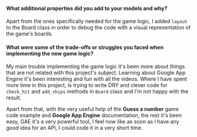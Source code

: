 #### What additional properties did you add to your models and why?

Apart from the ones specifically needed for the game logic, I added `layout` to the Board class in order to debug the code with a visual representation of the game's boards.

#### What were some of the trade-offs or struggles you faced when implementing the new game logic?

My main trouble implementing the game logic it's been more about things that are not related with this project's subject. Learning about Google App Engine it's been interesting and fun with all the videos. Where I have spent more time in this project, is trying to write DRY and clever code for `check_hit` and `add_ships` methods in `Board` class and I'm not happy with the result.

Apart from that, with the very useful help of the **Guess a number** game code example and **Google App Engine** documentation, the rest it's been easy, GAE it's a very powerful tool, I feel now like as soon as I have any good idea for an API, I could code it in a very short time.
